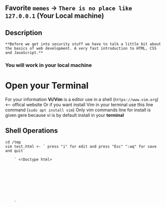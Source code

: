  ## Favorite `memes` -> `There is no place like 127.0.0.1` (Your Local machine)

## Description
	**Before we get into security stuff we have to talk a little bit about the basics of web development. A very fast introduction to HTML, CSS and JavaScript.**

 ### You will work in your local machine
# Open your __Terminal__

For your information __Vi/Vim__ is a editor use in a shell (`https://www.vim.org`) <-- offical website 
Or if you want install Vim in your terminal use this line command (`sudo apt install vim`)
Only vim commands line for install is given gere because vi is by default install in your __terminal__

## Shell Operations
	cd /tmp
	vim test.html <- ` press "i" for edit and press "Esc" ":wq" for save and quit` 
	
		` <!Doctype html>
		
		
		
		
		
		
		
		
		
		`	  

